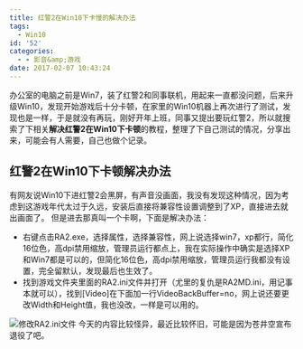 ```yaml
---
title: 红警2在Win10下卡慢的解决办法
tags:
  - Win10
id: '52'
categories:
  - - 影音&amp;游戏
date: 2017-02-07 10:43:24
---
```


办公室的电脑之前是Win7，装了红警2和同事联机，用起来一直都没问题，后来升级Win10，发现开始游戏后十分卡顿，在家里的Win10机器上再次进行了测试，发现也是一样，于是就没有再玩，刚好开年上班，同事又提出要玩红警2，所以就搜索了下相关**解决红警2在Win10下卡顿**的教程，整理了下自己测试的情况，分享出来，可能会有人需要，自己也做个记录。

## 红警2在Win10下卡顿解决办法

有网友说Win10下进红警2会黑屏，有声音没画面，我没有发现这种情况，因为考虑到这游戏年代太过于久远，安装后直接将兼容性设置调整到了XP，直接进去就出画面了。 但是进去那真叫一个卡啊，下面是解决办法：

*   右键点击RA2.exe，选择属性，选择兼容性，网上说选择win7，xp都行，简化16位色，高dpi禁用缩放，管理员运行都点上，我在实际操作中确实是选择XP和Win7都是可以的，但简化16位色，高dpi禁用缩放，管理员运行我都没有设置，完全留默认，发现最后也生效了。
*   找到游戏文件夹里面的RA2.ini文件并打开（尤里的复仇是RA2MD.ini，用记事本就可以），找到\[Video\]在下面加一行VideoBackBuffer=no，网上说还要更改Width和Height值，我也没改，一样是可以用的。

![修改RA2.ini文件](https://ooo.0o0.ooo/2017/02/07/589933b8793a9.png) 今天的内容比较怪异，最近比较怀旧，可能是因为苍井空宣布退役了吧。